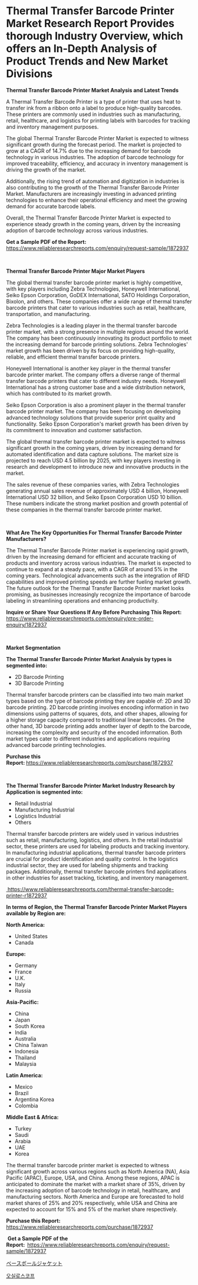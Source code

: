 <p><h1>Thermal Transfer Barcode Printer Market Research Report Provides thorough Industry Overview, which offers an In-Depth Analysis of Product Trends and New Market Divisions</h1></p><p><strong>Thermal Transfer Barcode Printer Market Analysis and Latest Trends</strong></p>
<p><p>A Thermal Transfer Barcode Printer is a type of printer that uses heat to transfer ink from a ribbon onto a label to produce high-quality barcodes. These printers are commonly used in industries such as manufacturing, retail, healthcare, and logistics for printing labels with barcodes for tracking and inventory management purposes.</p><p>The global Thermal Transfer Barcode Printer Market is expected to witness significant growth during the forecast period. The market is projected to grow at a CAGR of 14.7% due to the increasing demand for barcode technology in various industries. The adoption of barcode technology for improved traceability, efficiency, and accuracy in inventory management is driving the growth of the market.</p><p>Additionally, the rising trend of automation and digitization in industries is also contributing to the growth of the Thermal Transfer Barcode Printer Market. Manufacturers are increasingly investing in advanced printing technologies to enhance their operational efficiency and meet the growing demand for accurate barcode labels.</p><p>Overall, the Thermal Transfer Barcode Printer Market is expected to experience steady growth in the coming years, driven by the increasing adoption of barcode technology across various industries.</p></p>
<p><strong>Get a Sample PDF of the Report:&nbsp;</strong> <a href="https://www.reliableresearchreports.com/enquiry/request-sample/1872937">https://www.reliableresearchreports.com/enquiry/request-sample/1872937</a></p>
<p>&nbsp;</p>
<p><strong>Thermal Transfer Barcode Printer Major Market Players</strong></p>
<p><p>The global thermal transfer barcode printer market is highly competitive, with key players including Zebra Technologies, Honeywell International, Seiko Epson Corporation, GoDEX International, SATO Holdings Corporation, Bixolon, and others. These companies offer a wide range of thermal transfer barcode printers that cater to various industries such as retail, healthcare, transportation, and manufacturing.</p><p>Zebra Technologies is a leading player in the thermal transfer barcode printer market, with a strong presence in multiple regions around the world. The company has been continuously innovating its product portfolio to meet the increasing demand for barcode printing solutions. Zebra Technologies' market growth has been driven by its focus on providing high-quality, reliable, and efficient thermal transfer barcode printers. </p><p>Honeywell International is another key player in the thermal transfer barcode printer market. The company offers a diverse range of thermal transfer barcode printers that cater to different industry needs. Honeywell International has a strong customer base and a wide distribution network, which has contributed to its market growth. </p><p>Seiko Epson Corporation is also a prominent player in the thermal transfer barcode printer market. The company has been focusing on developing advanced technology solutions that provide superior print quality and functionality. Seiko Epson Corporation's market growth has been driven by its commitment to innovation and customer satisfaction. </p><p>The global thermal transfer barcode printer market is expected to witness significant growth in the coming years, driven by increasing demand for automated identification and data capture solutions. The market size is projected to reach USD 4.5 billion by 2025, with key players investing in research and development to introduce new and innovative products in the market. </p><p>The sales revenue of these companies varies, with Zebra Technologies generating annual sales revenue of approximately USD 4 billion, Honeywell International USD 32 billion, and Seiko Epson Corporation USD 10 billion. These numbers indicate the strong market position and growth potential of these companies in the thermal transfer barcode printer market.</p></p>
<p>&nbsp;</p>
<p><strong>What Are The Key Opportunities For Thermal Transfer Barcode Printer Manufacturers?</strong></p>
<p><p>The Thermal Transfer Barcode Printer market is experiencing rapid growth, driven by the increasing demand for efficient and accurate tracking of products and inventory across various industries. The market is expected to continue to expand at a steady pace, with a CAGR of around 5% in the coming years. Technological advancements such as the integration of RFID capabilities and improved printing speeds are further fueling market growth. The future outlook for the Thermal Transfer Barcode Printer market looks promising, as businesses increasingly recognize the importance of barcode labeling in streamlining operations and enhancing productivity.</p></p>
<p><strong>Inquire or Share Your Questions If Any Before Purchasing This Report:</strong> <a href="https://www.reliableresearchreports.com/enquiry/pre-order-enquiry/1872937">https://www.reliableresearchreports.com/enquiry/pre-order-enquiry/1872937</a></p>
<p>&nbsp;</p>
<p><strong>Market Segmentation</strong></p>
<p><strong>The Thermal Transfer Barcode Printer Market Analysis by types is segmented into:</strong></p>
<p><ul><li>2D Barcode Printing</li><li>3D Barcode Printing</li></ul></p>
<p><p>Thermal transfer barcode printers can be classified into two main market types based on the type of barcode printing they are capable of: 2D and 3D barcode printing. 2D barcode printing involves encoding information in two dimensions using patterns of squares, dots, and other shapes, allowing for a higher storage capacity compared to traditional linear barcodes. On the other hand, 3D barcode printing adds another layer of depth to the barcode, increasing the complexity and security of the encoded information. Both market types cater to different industries and applications requiring advanced barcode printing technologies.</p></p>
<p><strong>Purchase this Report:&nbsp;</strong><a href="https://www.reliableresearchreports.com/purchase/1872937">https://www.reliableresearchreports.com/purchase/1872937</a></p>
<p>&nbsp;</p>
<p><strong>The Thermal Transfer Barcode Printer Market Industry Research by Application is segmented into:</strong></p>
<p><ul><li>Retail Industrial</li><li>Manufacturing Industrial</li><li>Logistics Industrial</li><li>Others</li></ul></p>
<p><p>Thermal transfer barcode printers are widely used in various industries such as retail, manufacturing, logistics, and others. In the retail industrial sector, these printers are used for labeling products and tracking inventory. In manufacturing industrial applications, thermal transfer barcode printers are crucial for product identification and quality control. In the logistics industrial sector, they are used for labeling shipments and tracking packages. Additionally, thermal transfer barcode printers find applications in other industries for asset tracking, ticketing, and inventory management.</p></p>
<p><a href="https://www.reliableresearchreports.com/thermal-transfer-barcode-printer-r1872937">&nbsp;https://www.reliableresearchreports.com/thermal-transfer-barcode-printer-r1872937</a></p>
<p><strong>In terms of Region, the Thermal Transfer Barcode Printer Market Players available by Region are:</strong></p>
<p>
    <p> <strong> North America: </strong>
        <ul>
            <li>United States</li>
            <li>Canada</li>
        </ul>
        </p> 
    <p> <strong> Europe: </strong>
        <ul>
            <li>Germany</li>
            <li>France</li>
            <li>U.K.</li>
            <li>Italy</li>
            <li>Russia</li>
        </ul>
        </p> 
    <p> <strong> Asia-Pacific: </strong>
        <ul>
            <li>China</li>
            <li>Japan</li>
            <li>South Korea</li>
            <li>India</li>
            <li>Australia</li>
            <li>China Taiwan</li>
            <li>Indonesia</li>
            <li>Thailand</li>
            <li>Malaysia</li>
        </ul>
        </p> 
    <p> <strong> Latin America: </strong>
        <ul>
            <li>Mexico</li>
            <li>Brazil</li>
            <li>Argentina Korea</li>
            <li>Colombia</li>
        </ul>
        </p> 
    <p> <strong> Middle East & Africa: </strong>
        <ul>
            <li>Turkey</li>
            <li>Saudi</li>
            <li>Arabia</li>
            <li>UAE</li>
            <li>Korea</li>
        </ul>
    </p>
    </p>
<p><p>The thermal transfer barcode printer market is expected to witness significant growth across various regions such as North America (NA), Asia Pacific (APAC), Europe, USA, and China. Among these regions, APAC is anticipated to dominate the market with a market share of 35%, driven by the increasing adoption of barcode technology in retail, healthcare, and manufacturing sectors. North America and Europe are forecasted to hold market shares of 25% and 20% respectively, while USA and China are expected to account for 15% and 5% of the market share respectively.</p></p>
<p><strong>Purchase this Report: </strong><a href="https://www.reliableresearchreports.com/purchase/1872937">https://www.reliableresearchreports.com/purchase/1872937</a></p>
<p>&nbsp;<strong>Get a Sample PDF of the Report:&nbsp;&nbsp;</strong><a href="https://www.reliableresearchreports.com/enquiry/request-sample/1872937">https://www.reliableresearchreports.com/enquiry/request-sample/1872937</a></p>
<p><strong></strong></p>
<p><p><a href="https://github.com/oqxogxyvqe90775/Market-Research-Report-List-1/blob/main/799216122500.md">ベースボールジャケット</a></p><p><a href="https://medium.com/@vlcostes/%EC%98%A4%EC%8B%A4%EB%A1%9C%EC%8A%A4%EC%BD%94%ED%94%84-%EC%8B%9C%EC%9E%A5-%EA%B2%BD%EC%9F%81-%EB%B6%84%EC%84%9D-%EC%8B%9C%EC%9E%A5-%EB%8F%99%ED%96%A5-%EB%B0%8F-2031%EB%85%84%EA%B9%8C%EC%A7%80%EC%9D%98-%EC%98%88%EC%B8%A1-6e6a3c9d2cbc">오실로스코프</a></p></p>